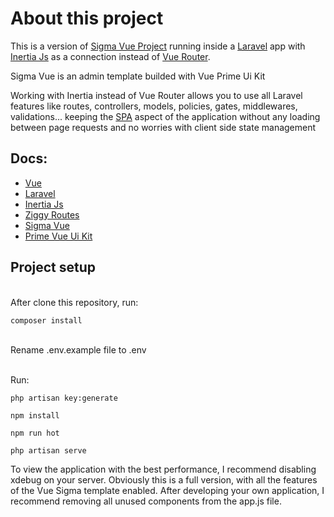 # About this project

This is a version of [Sigma Vue Project](https://github.com/primefaces/sigma-vue) running inside a [Laravel](https://github.com/laravel/laravel) app with [Inertia Js](https://github.com/inertiajs/inertia) as a connection instead of [Vue Router](https://github.com/vuejs/vue-router).

Sigma Vue is an admin template builded with Vue Prime Ui Kit

Working with Inertia instead of Vue Router allows you to use all Laravel features like routes, controllers, models, policies, gates, middlewares, validations... keeping the [SPA](https://en.wikipedia.org/wiki/Single-page_application) aspect of the application without any loading between page requests and no worries with client side state management

## Docs:

- [Vue](https://v3.vuejs.org/)
- [Laravel](https://laravel.com/docs/8.x)
- [Inertia Js](https://inertiajs.com/)
- [Ziggy Routes](https://github.com/tighten/ziggy)
- [Sigma Vue](https://www.primefaces.org/sigma-vue/#/documentation)
- [Prime Vue Ui Kit](https://primefaces.org/primevue/showcase/#/)

## Project setup 

\
After clone this repository, run:

```
composer install
```
\
Rename .env.example file to .env 


\
Run: 
```
php artisan key:generate
```
```
npm install
```
```
npm run hot
```

```
php artisan serve
```

To view the application with the best performance, I recommend disabling xdebug on your server. Obviously this is a full version, with all the features of the Vue Sigma template enabled. After developing your own application, I recommend removing all unused components from the app.js file.
